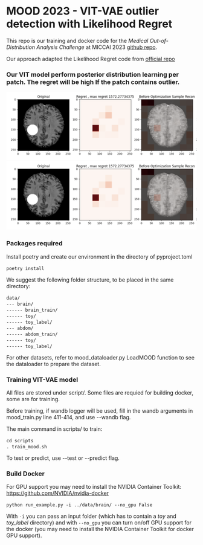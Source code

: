 
# MOOD 2023 - VIT-VAE outlier detection with Likelihood Regret

This repo is our training and docker code for the _Medical Out-of-Distribution Analysis Challenge_ at MICCAI 2023 [github repo](https://github.com/MIC-DKFZ/mood/tree/master).

Our approach adapted the Likelihood Regret code from [official repo](https://github.com/XavierXiao/Likelihood-Regret/tree/main) 

### Our VIT model perform posterior distribution learning per patch. The regret will be high If the patch contains outlier.
![Brain outlier detection](MOOD_brain_example.png)
![Brain outlier detection](MOOD_brain_example.png)



### Packages required


Install poetry and create our environment in the directory of pyproject.toml

```
poetry install
```

We suggest the following folder structure, to be placed in the same directory:

```
data/
--- brain/
------ brain_train/
------ toy/
------ toy_label/
--- abdom/
------ abdom_train/
------ toy/
------ toy_label/
```

For other datasets, refer to mood_dataloader.py LoadMOOD function to see the dataloader to prepare the dataset.

### Training VIT-VAE model

All files are stored under script/. Some files are requied for building docker, some are for training. 

Before training, if wandb logger will be used, fill in the wandb arguments in mood_train.py line 411-414, and use --wandb flag.

The main command in scripts/ to train:

```
cd scripts 
. train_mood.sh

```

To test or predict, use --test or --predict flag.

### Build Docker 
For GPU support you may need to install the NVIDIA Container Toolkit: <https://github.com/NVIDIA/nvidia-docker>
```
python run_example.py -i ../data/brain/ --no_gpu False
```

With `-i` you can pass an input folder (which has to contain a _toy_ and _toy_label_ directory) and with `--no_gpu` you can turn on/off GPU support for the docker (you may need to install the NVIDIA Container Toolkit for docker GPU support).


